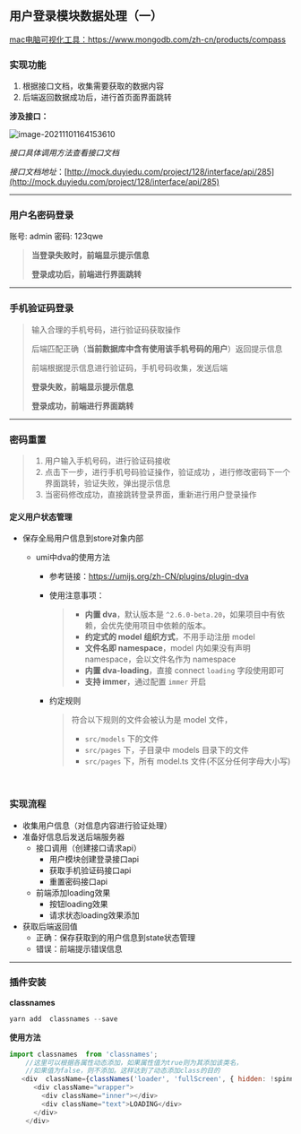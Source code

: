 

## 用户登录模块数据处理（一）



<u>mac电脑可视化工具：https://www.mongodb.com/zh-cn/products/compass</u>

### 实现功能

1. 根据接口文档，收集需要获取的数据内容
2. 后端返回数据成功后，进行首页面界面跳转



**涉及接口：**

![image-20211101164153610](https://adminimg.hyfarsight.com/image-20211101164153610.png)

*接口具体调用方法查看接口文档*

*接口文档地址*：[http://mock.duyiedu.com/project/128/interface/api/285](http://mock.duyiedu.com/project/128/interface/api/285)



---



### 用户名密码登录
账号: admin
密码: 123qwe

> **当登录失败时，前端显示提示信息**
>
> **登录成功后，前端进行界面跳转**

---



### 手机验证码登录

> 输入合理的手机号码，进行验证码获取操作
>
> 后端匹配正确（**当前数据库中含有使用该手机号码的用户**）返回提示信息
>
> 前端根据提示信息进行验证码，手机号码收集，发送后端
>
> **登录失败，前端显示提示信息**
>
> **登录成功，前端进行界面跳转**



---



### 密码重置

> 1. 用户输入手机号码，进行验证码接收
> 2. 点击下一步，进行手机号码验证操作，验证成功 ，进行修改密码下一个界面跳转，验证失败，弹出提示信息
> 3. 当密码修改成功，直接跳转登录界面，重新进行用户登录操作



#### 定义用户状态管理

- 保存全局用户信息到store对象内部

  - umi中dva的使用方法

    - 参考链接：https://umijs.org/zh-CN/plugins/plugin-dva

    - 使用注意事项：

      > - **内置 dva**，默认版本是 `^2.6.0-beta.20`，如果项目中有依赖，会优先使用项目中依赖的版本。
      > - **约定式的 model 组织方式**，不用手动注册 model
      > - **文件名即 namespace**，model 内如果没有声明 namespace，会以文件名作为 namespace
      > - **内置 dva-loading**，直接 connect `loading` 字段使用即可
      > - **支持 immer**，通过配置 `immer` 开启

    - 约定规则

      > 符合以下规则的文件会被认为是 model 文件，
      >
      > - `src/models` 下的文件
      > - `src/pages` 下，子目录中 models 目录下的文件
      > - `src/pages` 下，所有 model.ts 文件(不区分任何字母大小写)

​			



### 实现流程

- 收集用户信息（对信息内容进行验证处理）
- 准备好信息后发送后端服务器
  - 接口调用（创建接口请求api）
    - 用户模块创建登录接口api
    - 获取手机验证码接口api
    - 重置密码接口api
  - 前端添加loading效果
    - 按钮loading效果
    - 请求状态loading效果添加
- 获取后端返回值
  - 正确：保存获取到的用户信息到state状态管理
  - 错误：前端提示错误信息

---



### 插件安装



**classnames**



```js
yarn add  classnames --save
```

**使用方法**

```js
import classnames  from 'classnames';
    //这里可以根据各属性动态添加，如果属性值为true则为其添加该类名，
    //如果值为false，则不添加。这样达到了动态添加class的目的
   <div  className={classNames('loader', 'fullScreen', { hidden: !spinning })}>
      <div className="wrapper">
        <div className="inner"></div>
        <div className="text">LOADING</div>
      </div>
    </div>
```

